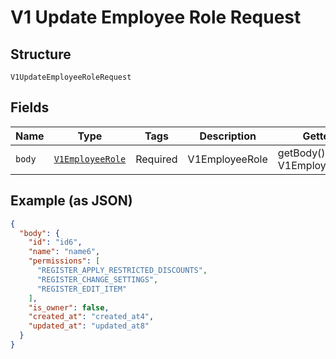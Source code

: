 
# V1 Update Employee Role Request

## Structure

`V1UpdateEmployeeRoleRequest`

## Fields

| Name | Type | Tags | Description | Getter | Setter |
|  --- | --- | --- | --- | --- | --- |
| `body` | [`V1EmployeeRole`](/doc/models/v1-employee-role.md) | Required | V1EmployeeRole | getBody(): V1EmployeeRole | setBody(V1EmployeeRole body): void |

## Example (as JSON)

```json
{
  "body": {
    "id": "id6",
    "name": "name6",
    "permissions": [
      "REGISTER_APPLY_RESTRICTED_DISCOUNTS",
      "REGISTER_CHANGE_SETTINGS",
      "REGISTER_EDIT_ITEM"
    ],
    "is_owner": false,
    "created_at": "created_at4",
    "updated_at": "updated_at8"
  }
}
```

